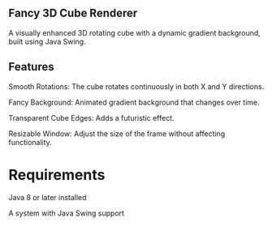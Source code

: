 ## Fancy 3D Cube Renderer

A visually enhanced 3D rotating cube with a dynamic gradient background, built using Java Swing.

## Features

Smooth Rotations: The cube rotates continuously in both X and Y directions.

Fancy Background: Animated gradient background that changes over time.

Transparent Cube Edges: Adds a futuristic effect.

Resizable Window: Adjust the size of the frame without affecting functionality.

# Requirements

Java 8 or later installed

A system with Java Swing support
